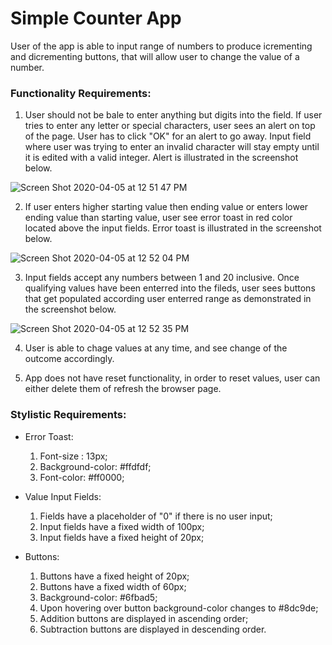 # Simple Counter App 

User of the app is able to input range of numbers to produce icrementing and dicrementing buttons, that will allow user to change the value of a number.

### Functionality Requirements: 

1. User should not be bale to enter anything but digits into the field. If user tries to enter any letter or special characters, user sees an alert on top of the page. 
User has to click "OK" for an alert to go away. Input field where user was trying to enter an invalid character will stay empty until it is edited with a valid integer. Alert is illustrated in the screenshot below.

![Screen Shot 2020-04-05 at 12 51 47 PM](https://user-images.githubusercontent.com/19315082/78508660-6df98180-773d-11ea-99fe-63538db1547b.png)

2. If user enters higher starting value then ending value or enters lower ending value than starting value, user see error toast in red color located above the input fields. Error toast is illustrated in the screenshot below. 

![Screen Shot 2020-04-05 at 12 52 04 PM](https://user-images.githubusercontent.com/19315082/78508758-23c4d000-773e-11ea-9b47-2be66185e7fc.png)

3. Input fields accept any numbers between 1 and 20 inclusive.
Once qualifying values have been enterred into the fileds, user sees buttons that get populated according user enterred range as demonstrated in the screenshot below.

![Screen Shot 2020-04-05 at 12 52 35 PM](https://user-images.githubusercontent.com/19315082/78508918-3a1f5b80-773f-11ea-9651-0b0d9b7aa182.png)

4. User is able to chage values at any time, and see change of the outcome accordingly.

5. App does not have reset functionality, in order to reset values, user can either delete them of refresh the browser page.

### Stylistic Requirements:

* Error Toast:
  1. Font-size : 13px;
  2. Background-color: #ffdfdf;
  3. Font-color: #ff0000;
  
* Value Input Fields:
  1. Fields have a placeholder of "0" if there is no user input;
  2. Input fields have a fixed width of 100px;
  3. Input fields have a fixed height of 20px;
  
* Buttons:
  1. Buttons have a fixed height of 20px;
  2. Buttons have a fixed width of 60px;
  3. Background-color: #6fbad5;
  4. Upon hovering over button background-color changes to #8dc9de;
  5. Addition buttons are displayed in ascending order;
  6. Subtraction buttons are displayed in descending order.



